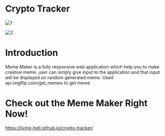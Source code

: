 # Crypto Tracker

![1](https://user-images.githubusercontent.com/66557474/214067856-1978bf51-1c30-4cbc-9741-b80c0501dfd3.png)

![2](https://user-images.githubusercontent.com/66557474/214067957-5be948ec-104e-47df-9b94-812992e61641.png)

# Introduction

Meme Maker is a fully responsive web application which help you to make creative meme.
user can simply give input to the application and that input will be displayed on random generated meme.
Used api.imgflip.com/get_memes to get meme

# Check out the Meme Maker Right Now!

https://living-hell.github.io/crypto-tracker/
